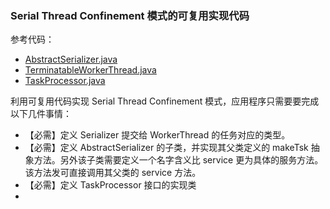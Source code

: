 ### Serial Thread Confinement 模式的可复用实现代码

参考代码：

- [AbstractSerializer.java](AbstractSerializer.java)
- [TerminatableWorkerThread.java](TerminatableWorkerThread.java)
- [TaskProcessor.java](TaskProcessor.java)

利用可复用代码实现 Serial Thread Confinement 模式，应用程序只需要要完成以下几件事情：

- 【必需】定义 Serializer 提交给 WorkerThread 的任务对应的类型。
- 【必需】定义 AbstractSerializer 的子类，并实现其父类定义的 makeTsk 抽象方法。另外该子类需要定义一个名字含义比 service
  更为具体的服务方法。该方法发可直接调用其父类的 service 方法。
- 【必需】定义 TaskProcessor 接口的实现类
- 
